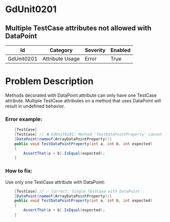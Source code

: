 ﻿# GdUnit0201

## Multiple TestCase attributes not allowed with DataPoint

| Id         | Category        | Severity | Enabled |
|------------|-----------------|----------|---------|
| GdUnit0201 | Attribute Usage | Error    | True    |

# Problem Description

Methods decorated with DataPoint attribute can only have one TestCase attribute. Multiple TestCase attributes on a method that uses DataPoint will result in undefined behavior.

### Error example:

```csharp
    [TestCase]
    [TestCase] // ❌ GdUnit0201: Method 'TestDataPointProperty' cannot have multiple TestCase attributes when DataPoint attribute is present
    [DataPoint(nameof(ArrayDataPointProperty))]
    public void TestDataPointProperty(int a, int b, int expected) 
    {
        AssertThat(a + b).IsEqual(expected);
    }
```

### How to fix:

Use only one TestCase attribute with DataPoint:

```csharp
    [TestCase] // ✅ Correct: Single TestCase with DataPoint
    [DataPoint(nameof(ArrayDataPointProperty))]
    public void TestDataPointProperty(int a, int b, int expected) 
    {
        AssertThat(a + b).IsEqual(expected);
    }
```
